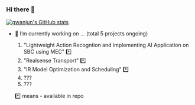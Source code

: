 ### Hi there 👋
[![gwanjun's GitHub stats](https://github-readme-stats.vercel.app/api?username=shinkansan&count_private=true&show_icons=true&theme=radical)
](https://github.com/anuraghazra/github-readme-stats)

- 🔭 I’m currently working on ... (total 5 projects ongoing)
  1. "Lightweight Action Recogntion and implementing AI Application on SBC using MEC" *️⃣
  2. "Realsense Transport" *️⃣
  3. "IR Model Optimization and Scheduling" *️⃣
  4. ???
  5. ??? 

  *️⃣ means - available in repo
<!--
**shinkansan/shinkansan** is a ✨ _special_ ✨ repository because its `README.md` (this file) appears on your GitHub profile.

Here are some ideas to get you started:

- 🔭 I’m currently working on ...
- 🌱 I’m currently learning ...
- 👯 I’m looking to collaborate on ...
- 🤔 I’m looking for help with ...
- 💬 Ask me about ...
- 📫 How to reach me: ...
- 😄 Pronouns: ...
- ⚡ Fun fact: ...
-->
